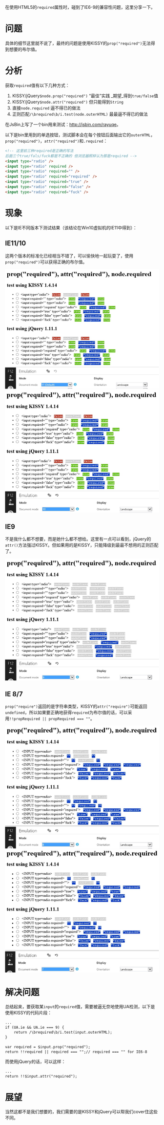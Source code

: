 在使用HTML5的`required`属性时，碰到了IE6-9的兼容性问题，这里分享一下。

# 问题

具体的细节这里就不说了，最终的问题是使用KISSY的`prop("required")`无法得到想要的布尔值。

# 分析

获取`required`值有以下几种方式：

1. KISSY/jQuery`$node.prop("required")` “最佳”实践  _期望_得到`true/false`值
2. KISSY/jQuery`$node.attr("required")` 但只能得到`String`
3. 直接`node.required` 逼不得已的做法
4. 正则匹配`/\brequired\b/i.test(node.outerHTML)` 最最逼不得已的做法

在JsBin上写了一个bin用来测试：<http://jsbin.com/rayuqe>。

以下是bin里用到的单选按钮，测试脚本会在每个按钮后面输出它的`outerHTML`，`prop("required")`，`attr("required")`和`.required`：

```html
<!-- 这里前三种required是正确的写法
后面三个true/fals/fuck都是不正确的 但浏览器照样认为那是required -->
<input type="radio" />
<input type="radio" required />
<input type="radio" required="" />
<input type="radio" required="required" />
<input type="radio" required="true" />
<input type="radio" required="false" />
<input type="radio" required="fuck" />
```

# 现象

以下是IE不同版本下测试结果（该结论在Win10虚拟机的IE11中得到）：

## IE11/10

这两个版本的标准化已经相当不错了，可以愉快地一起玩耍了，使用`prop("required")`可以获得正确的布尔值。

![IE 11](/images/required_in_ie11.jpg)
![IE 10](/images/required_in_ie10.jpg)

## IE9

不是我什么都不想要，而是她什么都不想给。这里有一点可以看到，jQuery的`attr()`方法强过KISSY。但如果用的是KISSY，只能降级到最最不想用的正则匹配了。

![IE 9](/images/required_in_ie9.jpg)

## IE 8/7

`prop("require")`返回的是字符串类型，KISSY的`attr("require")`可能返回`undefined`，所以如果要正确地获得`required`为布尔值的话，可以采用`!!propRequired || propRequired === ""`。

![IE 8](/images/required_in_ie8.jpg)
![IE 7](/images/required_in_ie7.jpg)

# 解决问题

总结起来，要获取某`input`的`required`值，需要被逼无奈地使用UA检测，以下是使用KISSY的代码片段：

```
...
if (UA.ie && UA.ie === 9) {
	return /\brequired\b/i.test(input.outerHTML);
}

var required = $input.prop("required");
return !!required || required === "";// required === "" for IE6-8
```

而使用jQuery的话，可以这样：

```
...
return !!$input.attr("required");
```

# 展望

当然这都不是我们想要的，我们需要的是KISSY和jQuery可以帮我们cover住这些不同。